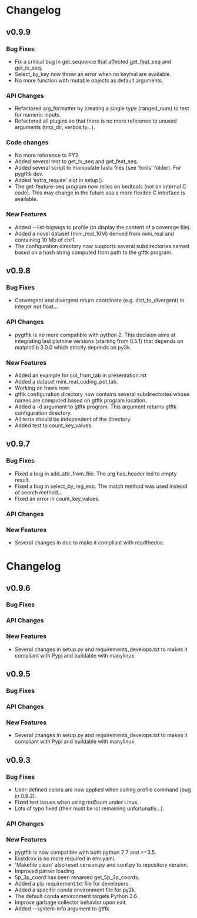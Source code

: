 # Changelog

## v0.9.9

### Bug Fixes

- Fix a critical bug in get_sequence that affected get_feat_seq and get_tx_seq.
- Select_by_key now throw an error when no key/val are available.
- No more function with mutable objects as default arguments.

### API Changes

- Refactored arg_formatter by  creating a single type (ranged_num) to test for numeric inputs.
- Refactored all plugins so that there is no more reference to unused arguments (tmp_dir, verbosity...).


### Code changes

- No more reference to PY2.
- Added several test to get_tx_seq and get_feat_seq.
- Added several script to manipulate fasta files (see 'tools' folder). For pygtftk dev.
- Added 'extra_require' slot in setup().
- The get-feature-seq program now relies on bedtools (not on internal C code). This may change in the future asa a more flexible C interface is available.

### New Features

- Added --list-bigwigs to profile (to display the content of a coverage file).
- Added a novel dataset	(mini_real_10M) derived from mini_real and containing 10 Mb of chr1.
- The configuration directory now supports several subdirectories named based on a hash string computed from path to the gtftk program.


## v0.9.8

### Bug Fixes

- Convergent and divergent return coordinate (e.g. dist_to_divergent) in integer not float...

### API Changes

- pygtftk is no more compatible with python 2. This decision aims at integrating last plotnine versions (starting from 0.5.1) that depends on matplotlib 3.0.0 which strictly depends on py3k.

### New Features

- Added an example for col_from_tab in presentation.rst
- Added a dataset mini_real_coding_pot.tab.
- Working on travis now.
- gtftk configuration directory now contains several subdirectories whose names are computed based on gtftk program location.
- Added a -d argument to gtftk program. This argument returns gtftk configuration directory. 
- All tests should be independent of the directory.
- Added test to count_key_values.

## v0.9.7

### Bug Fixes

- Fixed a bug in add_attr_from_file. The arg has_header led to empty result.
- Fixed a bug in select_by_reg_exp. The match method was used instead of search method...
- Fixed an error in count_key_values. 

### API Changes

### New Features

- Several changes in doc to make it compliant with readthedoc.


# Changelog

## v0.9.6

### Bug Fixes

### API Changes

### New Features

- Several changes in setup.py and requirements_develops.txt to makes it compliant with Pypi and buildable with manylinux.


## v0.9.5

### Bug Fixes

### API Changes

### New Features

- Several changes in setup.py and requirements_develops.txt to makes it compliant with Pypi and buildable with manylinux.

## v0.9.3

### Bug Fixes

- User-defined colors are now applied when calling profile command (bug in 0.9.2).
- Fixed test issues when using md5sum under Linux.
- Lots of typo fixed (their must be lot remaining unfortunatly...).

### API Changes


### New Features

- pygtftk is now compatible with both python 2.7 and >=3.5.
- libstdcxx is no more required in env.yaml.
- 'Makefile clean' also reset version.py and conf.py to repository version.
- Improved parser loading.
- 5p_3p_coord has been renamed get_5p_3p_coords.
- Added a pip requirement.txt file for developers.
- Added a specific conda environment file for py2k.
- The default conda environment targets Python 3.6.
- Improve garbage collector behavior upon exit.
- Added --system-info argument to gtftk.

